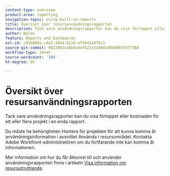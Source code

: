 ```yaml
---
content-type: overview
product-area: reporting
navigation-topic: using-built-in-reports
title: Översikt över resursanvändningsrapporten
description: Tack vare användningsrapporter kan du visa förloppet eller kostnaden för ett eller flera projekt i en enda rapport.
author: Nolan
feature: Reports and Dashboards
exl-id: c85b880a-c4a7-49ed-8118-ef9942a47bc3
source-git-commit: 0022892cabb9a44fb21e33d88148b098c937f388
workflow-type: tm+mt
source-wordcount: '104'
ht-degree: 0%

---
```



# Översikt över resursanvändningsrapporten

<!--Audited: 11/2024-->

<!--CONTEXT SENSITIVE HELP - this is linked to the product. It is about a Resource reporting built-in report, so we need to keep it in both areas.-->

Tack vare användningsrapporter kan du visa förloppet eller kostnaden för ett eller flera projekt i en enda rapport.

Du måste ha behörigheten Hantera för projekten för att kunna komma åt användningsinformation i avsnittet Använda i resursområdet. Kontakta Adobe Workfront-administratören om du fortfarande inte kan komma åt informationen.

Mer information om hur du får åtkomst till och använder användningsrapporten finns i artikeln [Visa information om resursutnyttjande](../../../resource-mgmt/resource-utilization/view-utilization-information.md).
